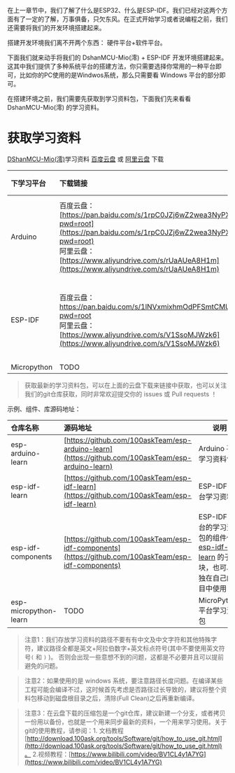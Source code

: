 在上一章节中，我们了解了什么是ESP32、什么是ESP-IDF。我们已经对这两个方面有了一定的了解，万事俱备，只欠东风。在正式开始学习或者说编程之前，我们还需要将我们的开发环境搭建起来。

搭建开发环境我们离不开两个东西： 硬件平台+软件平台。

下面我们就来动手将我们的 DshanMCU-Mio(澪) + ESP-IDF 开发环境搭建起来。这其中我们提供了多种系统平台的搭建方法，你只需要选择你常用的一种平台即可，比如你的PC使用的是Windwos系统，那么只需要看 Windows 平台的部分即可。

在搭建环境之前，我们需要先获取到学习资料包，下面我们先来看看 DshanMCU-Mio(澪) 的学习资料。

# 获取学习资料

[DShanMCU-Mio(澪)](https://forums.100ask.net/t/topic/1033)学习资料 [百度云盘](http://wiki.100ask.org/BeginnerLearningRoute#.E7.99.BE.E5.BA.A6.E7.BD.91.E7.9B.98.E4.BD.BF.E7.94.A8.E6.95.99.E7.A8.8B) 或 [阿里云盘](https://www.aliyundrive.com) 下载

| 下学习平台 | 下载链接 | 提取码 |
| :--- | :--- | --- |
| Arduino | 百度云盘：[https://pan.baidu.com/s/1rpC0JZj6wZ2wea3NyPXTvQ?pwd=root](https://pan.baidu.com/s/1rpC0JZj6wZ2wea3NyPXTvQ?pwd=root)<br> 阿里云盘：[https://www.aliyundrive.com/s/rUaAUeA8H1m](https://www.aliyundrive.com/s/rUaAUeA8H1m) | 百度云盘：root <br> 阿里云盘：k61h |
| ESP-IDF| 百度云盘：[https://pan.baidu.com/s/1lNVxmixhmOdPFSmtCMUMbg?pwd=root ](https://pan.baidu.com/s/1lNVxmixhmOdPFSmtCMUMbg?pwd=root) <br> 阿里云盘：[https://www.aliyundrive.com/s/V1SsoMJWzk6](https://www.aliyundrive.com/s/V1SsoMJWzk6) | 百度云盘：root <br> 阿里云盘：bt63 |
| Micropython | TODO | TODO |

> 获取最新的学习资料包，可以在上面的云盘下载来链接中获取，也可以关注我们的git仓库获取，同时非常欢迎提交你的 issues 或 Pull requests ！

示例、组件、库源码地址：

| 仓库名称 | 源码地址 | 说明 |
| :--- | :--- | --- |
| esp-arduino-learn  | [https://github.com/100askTeam/esp-arduino-learn](https://github.com/100askTeam/esp-arduino-learn) | Arduino 平台学习资料包 |
| esp-idf-learn | [https://github.com/100askTeam/esp-idf-learn](https://github.com/100askTeam/esp-idf-learn) | ESP-IDF 平台学习资料包 |
| esp-idf-components | [https://github.com/100askTeam/esp-idf-components](https://github.com/100askTeam/esp-idf-components) | ESP-IDF 平台的学习资料包的组件作为[esp-idf-learn](https://github.com/100askTeam/esp-idf-learn) 的子模块，也可以单独在自己的项目中使用！ |
| esp-micropython-learn | TODO | MicroPython 平台学习资料包 |

> 注意1：我们存放学习资料的路径不要有有中文及中文字符和其他特殊字符，建议路径全都是英文+阿拉伯数字+英文标点符号(其中不要使用英文符号`(` 和 `)` )。 否则会出现一些意想不到的问题，这都是不必要并且可以提前避免的问题。

> 注意2：如果使用的是 windows 系统，要注意路径长度问题。在编译某些工程可能会编译不过，这时候首先考虑是否路径过长导致的，建议将整个资料包移动到磁盘根目录之后，清除(Full Clean)之后再重新编译。

> 注意3：在云盘下载的压缩包是一个git仓库，建议新建一个分支，或者拷贝一份用以备份，也就是一个用来同步最新的资料，一个用来学习使用。关于git的使用教程，请参阅：1. 文档教程[http://download.100ask.org/tools/Software/git/how_to_use_git.html](http://download.100ask.org/tools/Software/git/how_to_use_git.html)。 2.视频教程：[https://www.bilibili.com/video/BV1CL4y1A7YG](https://www.bilibili.com/video/BV1CL4y1A7YG)
